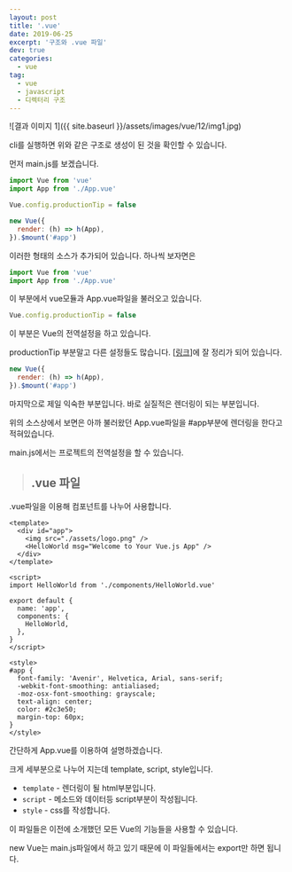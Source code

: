 ```yaml
---
layout: post
title: '.vue'
date: 2019-06-25
excerpt: '구조와 .vue 파일'
dev: true
categories:
  - vue
tag:
  - vue
  - javascript
  - 디렉터리 구조
---
```


![결과 이미지 1]({{ site.baseurl }}/assets/images/vue/12/img1.jpg)

cli를 실행하면 위와 같은 구조로 생성이 된 것을 확인할 수 있습니다.

먼저 main.js를 보겠습니다.

```javascript
import Vue from 'vue'
import App from './App.vue'

Vue.config.productionTip = false

new Vue({
  render: (h) => h(App),
}).$mount('#app')
```

이러한 형태의 소스가 추가되어 있습니다. 하나씩 보자면은

```javascript
import Vue from 'vue'
import App from './App.vue'
```

이 부분에서 vue모듈과 App.vue파일을 불러오고 있습니다.

```javascript
Vue.config.productionTip = false
```

이 부분은 Vue의 전역설정을 하고 있습니다.

productionTip 부분말고 다른 설정들도 많습니다. [[링크](https://kr.vuejs.org/v2/api/index.html#%EC%A0%84%EC%97%AD-%EC%84%A4%EC%A0%95)]에 잘 정리가 되어 있습니다.

```javascript
new Vue({
  render: (h) => h(App),
}).$mount('#app')
```

마지막으로 제일 익숙한 부분입니다. 바로 실질적은 렌더링이 되는 부분입니다.

위의 소스상에서 보면은 아까 불러왔던 App.vue파일을 #app부분에 렌더링을 한다고 적혀있습니다.

main.js에서는 프로젝트의 전역설정을 할 수 있습니다.

> ## .vue 파일

.vue파일을 이용해 컴포넌트를 나누어 사용합니다.

```vue
<template>
  <div id="app">
    <img src="./assets/logo.png" />
    <HelloWorld msg="Welcome to Your Vue.js App" />
  </div>
</template>

<script>
import HelloWorld from './components/HelloWorld.vue'

export default {
  name: 'app',
  components: {
    HelloWorld,
  },
}
</script>

<style>
#app {
  font-family: 'Avenir', Helvetica, Arial, sans-serif;
  -webkit-font-smoothing: antialiased;
  -moz-osx-font-smoothing: grayscale;
  text-align: center;
  color: #2c3e50;
  margin-top: 60px;
}
</style>
```

간단하게 App.vue를 이용하여 설명하겠습니다.

크게 세부분으로 나누어 지는데 template, script, style입니다.

- `template` - 렌더링이 될 html부분입니다.
- `script` - 메소드와 데이터등 script부분이 작성됩니다.
- `style` - css를 작성합니다.

이 파일들은 이전에 소개했던 모든 Vue의 기능들을 사용할 수 있습니다.

new Vue는 main.js파일에서 하고 있기 때문에 이 파일들에서는 export만 하면 됩니다.

